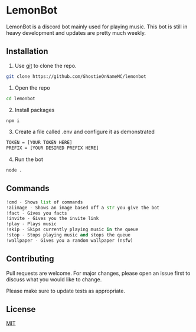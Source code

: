 # LemonBot

LemonBot is a discord bot mainly used for playing music. This bot is still in heavy development and updates are pretty much weekly.

## Installation

1. Use [git](https://git-scm.com/) to clone the repo.

```bash
git clone https://github.com/GhostieOnNameMC/lemonbot
```

1. Open the repo
```bash
cd lemonbot
```
2. Install packages
```bash
npm i
```
3. Create a file called .env and configure it as demonstrated
```bash
TOKEN = [YOUR TOKEN HERE]
PREFIX = [YOUR DESIRED PREFIX HERE]
```
 4. Run the bot 
```bash
node .
```

## Commands

```python
!cmd - Shows list of commands
!aiimage - Shows an image based off a str you give the bot
!fact - Gives you facts
!invite - Gives you the invite link
!play - Plays music
!skip - Skips currently playing music in the queue
!stop - Stops playing music and stops the queue
!wallpaper - Gives you a random wallpaper (nsfw)
```

## Contributing
Pull requests are welcome. For major changes, please open an issue first to discuss what you would like to change.

Please make sure to update tests as appropriate.

## License
[MIT](https://github.com/GhostieOnNameMC/lemonbot/blob/main/LICENSE)
